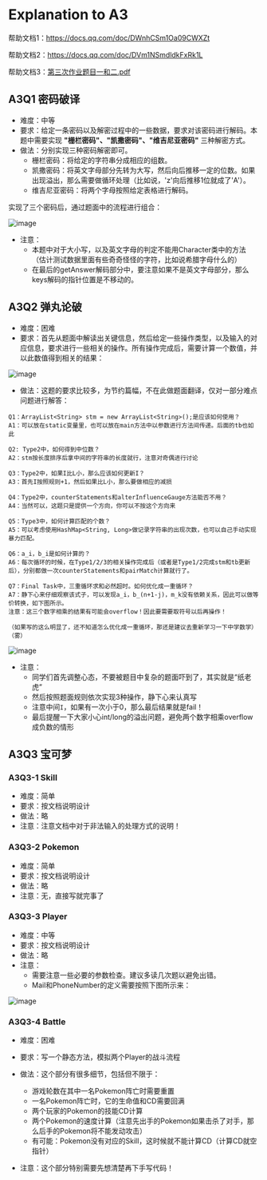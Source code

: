 # Explanation to A3

帮助文档1：https://docs.qq.com/doc/DWnhCSm1Oa09CWXZt

帮助文档2：https://docs.qq.com/doc/DVm1NSmdldkFxRk1L

帮助文档3：[第三次作业题目一和二.pdf](https://github.com/YeeTone/CS102A-Answer/blob/2022Spring/Spring2022A3/%E7%AC%AC%E4%B8%89%E6%AC%A1%E4%BD%9C%E4%B8%9A%E9%A2%98%E7%9B%AE%E4%B8%80%E5%92%8C%E4%BA%8C.pdf)

## A3Q1 密码破译
- 难度：中等
- 要求：给定一条密码以及解密过程中的一些数据，要求对该密码进行解码。本题中需要实现 **"栅栏密码"、"凯撒密码"、"维吉尼亚密码"** 三种解密方式。
- 做法：分别实现三种密码解密即可。
  - 栅栏密码：将给定的字符串分成相应的组数。
  - 凯撒密码：将英文字母部分先转为大写，然后向后推移一定的位数。如果出现溢出，那么需要做循环处理（比如说，'z'向后推移1位就成了'A'）。
  - 维吉尼亚密码：将两个字母按照给定表格进行解码。

实现了三个密码后，通过题面中的流程进行组合：

![image](https://user-images.githubusercontent.com/64548919/161879894-4495e0da-8b01-43ce-a115-379959db5be9.png)

- 注意：
  - 本题中对于大小写，以及英文字母的判定不能用Character类中的方法（估计测试数据里面有些奇奇怪怪的字符，比如说希腊字母什么的）
  - 在最后的getAnswer解码部分中，要注意如果不是英文字母部分，那么keys解码的指针位置是不移动的。

## A3Q2 弹丸论破
- 难度：困难
- 要求：首先从题面中解读出关键信息，然后给定一些操作类型，以及输入的对应信息，要求进行一些相关的操作。所有操作完成后，需要计算一个数值，并以此数值得到相关的结果：

![image](https://user-images.githubusercontent.com/64548919/161880421-ae1d85e0-86ae-4714-bacd-305a7cc8b898.png)

- 做法：这题的要求比较多，为节约篇幅，不在此做题面翻译，仅对一部分难点问题进行解答：

```
Q1：ArrayList<String> stm = new ArrayList<String>();是应该如何使用？
A1：可以放在static变量里，也可以放在main方法中以参数进行方法间传递。后面的tb也如此

Q2: Type2中，如何得到中位数？
A2：stm按长度排序后拿中间的字符串的长度就行，注意对奇偶进行讨论

Q3：Type2中，如果I比L小，那么应该如何更新I？
A3：首先I按照规则+1，然后如果比L小，那么要做相应的减损

Q4：Type2中，counterStatements和alterInfluenceGauge方法能否不用？
A4：当然可以，这题只是提供一个方向，你可以不按这个方向来

Q5：Type3中，如何计算匹配的个数？
A5：可以考虑使用HashMap<String, Long>做记录字符串的出现次数，也可以自己手动实现暴力匹配。

Q6：a_i，b_i是如何计算的？
A6：每次循环的时候，在Type1/2/3的相关操作完成后（或者是Type1/2完成stm和tb更新后），分别都做一次counterStatements和pairMatch计算就行了。

Q7：Final Task中，三重循环求和必然超时。如何优化成一重循环？
A7：静下心来仔细观察该式子，可以发现a_i，b_(n+1-j)，m_k没有依赖关系，因此可以做等价转换，如下图所示。
注意：这三个数字相乘的结果有可能会overflow！因此要需要取符号以后再操作！

（如果写的这么明显了，还不知道怎么优化成一重循环，那还是建议去重新学习一下中学数学）（雾）
```

![image](https://user-images.githubusercontent.com/64548919/162200502-b0ad5fb9-4bb7-4728-943d-407790067066.png)


- 注意：
  - 同学们首先调整心态，不要被题目中复杂的题面吓到了，其实就是“纸老虎”
  - 然后按照题面规则依次实现3种操作，静下心来认真写
  - 注意中间```I```，如果有一次小于0，那么最后结果就是fail！
  - 最后提醒一下大家小心int/long的溢出问题，避免两个数字相乘overflow成负数的情形

## A3Q3 宝可梦
### A3Q3-1 Skill
- 难度：简单
- 要求：按文档说明设计
- 做法：略
- 注意：注意文档中对于非法输入的处理方式的说明！

### A3Q3-2 Pokemon
- 难度：简单
- 要求：按文档说明设计
- 做法：略
- 注意：无，直接写就完事了

### A3Q3-3 Player
- 难度：中等
- 要求：按文档说明设计
- 做法：略
- 注意：
  - 需要注意一些必要的参数检查。建议多读几次题以避免出错。
  - Mail和PhoneNumber的定义需要按照下图所示来：

![image](https://user-images.githubusercontent.com/64548919/161881388-22ef819a-4988-4195-930b-44e55d7845d4.png)


### A3Q3-4 Battle
- 难度：困难
- 要求：写一个静态方法，模拟两个Player的战斗流程
- 做法：这个部分有很多细节，包括但不限于：
  - 游戏轮数在其中一名Pokemon阵亡时需要重置
  - 一名Pokemon阵亡时，它的生命值和CD需要回满
  - 两个玩家的Pokemon的技能CD计算
  - 两个Pokemon的速度计算（注意先出手的Pokemon如果击杀了对手，那么后手的Pokemon将不能发动攻击）
  - 有可能：Pokemon没有对应的Skill，这时候就不能计算CD（计算CD就空指针）

- 注意：这个部分特别需要先想清楚再下手写代码！
